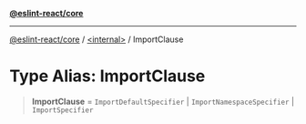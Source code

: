 [**@eslint-react/core**](../../README.md)

***

[@eslint-react/core](../../README.md) / [\<internal\>](../README.md) / ImportClause

# Type Alias: ImportClause

> **ImportClause** = `ImportDefaultSpecifier` \| `ImportNamespaceSpecifier` \| `ImportSpecifier`
